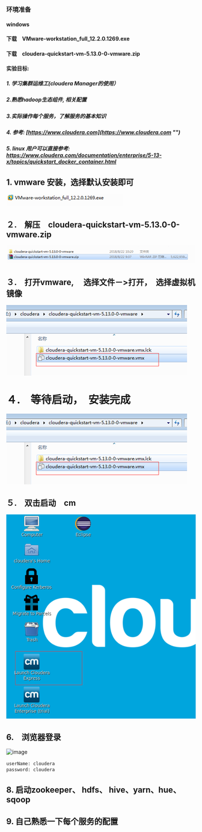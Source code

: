 ### 环境准备 
#### windows
#### 下载　VMware-workstation_full_12.2.0.1269.exe
#### 下载　cloudera-quickstart-vm-5.13.0-0-vmware.zip
#### 实验目标: 
##### 1. 学习集群运维工(cloudera Manager的使用）
##### 2.熟悉hadoop生态组件, 相关配置
##### 3.实际操作每个服务，了解服务的基本知识
##### 4. 参考: [https://www.cloudera.com](https://www.cloudera.com "")
##### 5. linux 用户可以直接参考: https://www.cloudera.com/documentation/enterprise/5-13-x/topics/quickstart_docker_container.html

## 1.     vmware 安装，选择默认安装即可
![image](./images_cm/2安装vmware.png)

## ２.　解压　cloudera-quickstart-vm-5.13.0-0-vmware.zip
![image](./images_cm/1解压cloudera-vm.png)

## ３.　打开vmware, 　选择文件－>打开，　选择虚拟机镜像
![image](./images_cm/4打开虚拟机.png)

# ４.　等待启动，　安装完成　
![image](./images_cm/4打开虚拟机.png)

## ５.　双击启动　cm
![image](./images_cm/6双击启动cm.png)

## 6.　浏览器登录
![image](./image_cm/7登录cm.png)
```
userName: cloudera
password: cloudera
```

## 8. 启动zookeeper、 hdfs、 hive、yarn、hue、sqoop

## 9. 自己熟悉一下每个服务的配置

